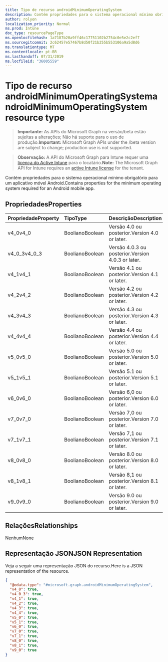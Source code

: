 ```yaml
---
title: Tipo de recurso androidMinimumOperatingSystem
description: Contém propriedades para o sistema operacional mínimo obrigatório para um aplicativo móvel Android.
author: rolyon
localization_priority: Normal
ms.prod: Intune
doc_type: resourcePageType
ms.openlocfilehash: 1a7187b20a9ff46c17751102b2754c0e5e2c2ef7
ms.sourcegitcommit: 2c62457e57467b8d50f21b255b553106a9a5d8d6
ms.translationtype: MT
ms.contentlocale: pt-BR
ms.lasthandoff: 07/31/2019
ms.locfileid: "36005559"
---
```

# <a name="androidminimumoperatingsystem-resource-type"></a><span data-ttu-id="ecf8c-103">Tipo de recurso androidMinimumOperatingSystem</span><span class="sxs-lookup"><span data-stu-id="ecf8c-103">androidMinimumOperatingSystem resource type</span></span>

> <span data-ttu-id="ecf8c-104">**Importante:** As APIs do Microsoft Graph na versão/beta estão sujeitas a alterações; Não há suporte para o uso de produção.</span><span class="sxs-lookup"><span data-stu-id="ecf8c-104">**Important:** Microsoft Graph APIs under the /beta version are subject to change; production use is not supported.</span></span>

> <span data-ttu-id="ecf8c-105">**Observação:** A API do Microsoft Graph para Intune requer uma [licença do Active Intune](https://go.microsoft.com/fwlink/?linkid=839381) para o locatário.</span><span class="sxs-lookup"><span data-stu-id="ecf8c-105">**Note:** The Microsoft Graph API for Intune requires an [active Intune license](https://go.microsoft.com/fwlink/?linkid=839381) for the tenant.</span></span>

<span data-ttu-id="ecf8c-106">Contém propriedades para o sistema operacional mínimo obrigatório para um aplicativo móvel Android.</span><span class="sxs-lookup"><span data-stu-id="ecf8c-106">Contains properties for the minimum operating system required for an Android mobile app.</span></span>

## <a name="properties"></a><span data-ttu-id="ecf8c-107">Propriedades</span><span class="sxs-lookup"><span data-stu-id="ecf8c-107">Properties</span></span>
|<span data-ttu-id="ecf8c-108">Propriedade</span><span class="sxs-lookup"><span data-stu-id="ecf8c-108">Property</span></span>|<span data-ttu-id="ecf8c-109">Tipo</span><span class="sxs-lookup"><span data-stu-id="ecf8c-109">Type</span></span>|<span data-ttu-id="ecf8c-110">Descrição</span><span class="sxs-lookup"><span data-stu-id="ecf8c-110">Description</span></span>|
|:---|:---|:---|
|<span data-ttu-id="ecf8c-111">v4_0</span><span class="sxs-lookup"><span data-stu-id="ecf8c-111">v4_0</span></span>|<span data-ttu-id="ecf8c-112">Booliano</span><span class="sxs-lookup"><span data-stu-id="ecf8c-112">Boolean</span></span>|<span data-ttu-id="ecf8c-113">Versão 4.0 ou posterior.</span><span class="sxs-lookup"><span data-stu-id="ecf8c-113">Version 4.0 or later.</span></span>|
|<span data-ttu-id="ecf8c-114">v4_0_3</span><span class="sxs-lookup"><span data-stu-id="ecf8c-114">v4_0_3</span></span>|<span data-ttu-id="ecf8c-115">Booliano</span><span class="sxs-lookup"><span data-stu-id="ecf8c-115">Boolean</span></span>|<span data-ttu-id="ecf8c-116">Versão 4.0.3 ou posterior.</span><span class="sxs-lookup"><span data-stu-id="ecf8c-116">Version 4.0.3 or later.</span></span>|
|<span data-ttu-id="ecf8c-117">v4_1</span><span class="sxs-lookup"><span data-stu-id="ecf8c-117">v4_1</span></span>|<span data-ttu-id="ecf8c-118">Booliano</span><span class="sxs-lookup"><span data-stu-id="ecf8c-118">Boolean</span></span>|<span data-ttu-id="ecf8c-119">Versão 4.1 ou posterior.</span><span class="sxs-lookup"><span data-stu-id="ecf8c-119">Version 4.1 or later.</span></span>|
|<span data-ttu-id="ecf8c-120">v4_2</span><span class="sxs-lookup"><span data-stu-id="ecf8c-120">v4_2</span></span>|<span data-ttu-id="ecf8c-121">Booliano</span><span class="sxs-lookup"><span data-stu-id="ecf8c-121">Boolean</span></span>|<span data-ttu-id="ecf8c-122">Versão 4.2 ou posterior.</span><span class="sxs-lookup"><span data-stu-id="ecf8c-122">Version 4.2 or later.</span></span>|
|<span data-ttu-id="ecf8c-123">v4_3</span><span class="sxs-lookup"><span data-stu-id="ecf8c-123">v4_3</span></span>|<span data-ttu-id="ecf8c-124">Booliano</span><span class="sxs-lookup"><span data-stu-id="ecf8c-124">Boolean</span></span>|<span data-ttu-id="ecf8c-125">Versão 4.3 ou posterior.</span><span class="sxs-lookup"><span data-stu-id="ecf8c-125">Version 4.3 or later.</span></span>|
|<span data-ttu-id="ecf8c-126">v4_4</span><span class="sxs-lookup"><span data-stu-id="ecf8c-126">v4_4</span></span>|<span data-ttu-id="ecf8c-127">Booliano</span><span class="sxs-lookup"><span data-stu-id="ecf8c-127">Boolean</span></span>|<span data-ttu-id="ecf8c-128">Versão 4.4 ou posterior.</span><span class="sxs-lookup"><span data-stu-id="ecf8c-128">Version 4.4 or later.</span></span>|
|<span data-ttu-id="ecf8c-129">v5_0</span><span class="sxs-lookup"><span data-stu-id="ecf8c-129">v5_0</span></span>|<span data-ttu-id="ecf8c-130">Booliano</span><span class="sxs-lookup"><span data-stu-id="ecf8c-130">Boolean</span></span>|<span data-ttu-id="ecf8c-131">Versão 5.0 ou posterior.</span><span class="sxs-lookup"><span data-stu-id="ecf8c-131">Version 5.0 or later.</span></span>|
|<span data-ttu-id="ecf8c-132">v5_1</span><span class="sxs-lookup"><span data-stu-id="ecf8c-132">v5_1</span></span>|<span data-ttu-id="ecf8c-133">Booliano</span><span class="sxs-lookup"><span data-stu-id="ecf8c-133">Boolean</span></span>|<span data-ttu-id="ecf8c-134">Versão 5.1 ou posterior.</span><span class="sxs-lookup"><span data-stu-id="ecf8c-134">Version 5.1 or later.</span></span>|
|<span data-ttu-id="ecf8c-135">v6_0</span><span class="sxs-lookup"><span data-stu-id="ecf8c-135">v6_0</span></span>|<span data-ttu-id="ecf8c-136">Booliano</span><span class="sxs-lookup"><span data-stu-id="ecf8c-136">Boolean</span></span>|<span data-ttu-id="ecf8c-137">Versão 6,0 ou posterior.</span><span class="sxs-lookup"><span data-stu-id="ecf8c-137">Version 6.0 or later.</span></span>|
|<span data-ttu-id="ecf8c-138">v7_0</span><span class="sxs-lookup"><span data-stu-id="ecf8c-138">v7_0</span></span>|<span data-ttu-id="ecf8c-139">Booliano</span><span class="sxs-lookup"><span data-stu-id="ecf8c-139">Boolean</span></span>|<span data-ttu-id="ecf8c-140">Versão 7,0 ou posterior.</span><span class="sxs-lookup"><span data-stu-id="ecf8c-140">Version 7.0 or later.</span></span>|
|<span data-ttu-id="ecf8c-141">v7_1</span><span class="sxs-lookup"><span data-stu-id="ecf8c-141">v7_1</span></span>|<span data-ttu-id="ecf8c-142">Booliano</span><span class="sxs-lookup"><span data-stu-id="ecf8c-142">Boolean</span></span>|<span data-ttu-id="ecf8c-143">Versão 7,1 ou posterior.</span><span class="sxs-lookup"><span data-stu-id="ecf8c-143">Version 7.1 or later.</span></span>|
|<span data-ttu-id="ecf8c-144">v8_0</span><span class="sxs-lookup"><span data-stu-id="ecf8c-144">v8_0</span></span>|<span data-ttu-id="ecf8c-145">Booliano</span><span class="sxs-lookup"><span data-stu-id="ecf8c-145">Boolean</span></span>|<span data-ttu-id="ecf8c-146">Versão 8.0 ou posterior.</span><span class="sxs-lookup"><span data-stu-id="ecf8c-146">Version 8.0 or later.</span></span>|
|<span data-ttu-id="ecf8c-147">v8_1</span><span class="sxs-lookup"><span data-stu-id="ecf8c-147">v8_1</span></span>|<span data-ttu-id="ecf8c-148">Booliano</span><span class="sxs-lookup"><span data-stu-id="ecf8c-148">Boolean</span></span>|<span data-ttu-id="ecf8c-149">Versão 8,1 ou posterior.</span><span class="sxs-lookup"><span data-stu-id="ecf8c-149">Version 8.1 or later.</span></span>|
|<span data-ttu-id="ecf8c-150">v9_0</span><span class="sxs-lookup"><span data-stu-id="ecf8c-150">v9_0</span></span>|<span data-ttu-id="ecf8c-151">Booliano</span><span class="sxs-lookup"><span data-stu-id="ecf8c-151">Boolean</span></span>|<span data-ttu-id="ecf8c-152">Versão 9.0 ou posterior.</span><span class="sxs-lookup"><span data-stu-id="ecf8c-152">Version 9.0 or later.</span></span>|

## <a name="relationships"></a><span data-ttu-id="ecf8c-153">Relações</span><span class="sxs-lookup"><span data-stu-id="ecf8c-153">Relationships</span></span>
<span data-ttu-id="ecf8c-154">Nenhum</span><span class="sxs-lookup"><span data-stu-id="ecf8c-154">None</span></span>

## <a name="json-representation"></a><span data-ttu-id="ecf8c-155">Representação JSON</span><span class="sxs-lookup"><span data-stu-id="ecf8c-155">JSON Representation</span></span>
<span data-ttu-id="ecf8c-156">Veja a seguir uma representação JSON do recurso.</span><span class="sxs-lookup"><span data-stu-id="ecf8c-156">Here is a JSON representation of the resource.</span></span>
<!-- {
  "blockType": "resource",
  "@odata.type": "microsoft.graph.androidMinimumOperatingSystem"
}
-->
``` json
{
  "@odata.type": "#microsoft.graph.androidMinimumOperatingSystem",
  "v4_0": true,
  "v4_0_3": true,
  "v4_1": true,
  "v4_2": true,
  "v4_3": true,
  "v4_4": true,
  "v5_0": true,
  "v5_1": true,
  "v6_0": true,
  "v7_0": true,
  "v7_1": true,
  "v8_0": true,
  "v8_1": true,
  "v9_0": true
}
```





